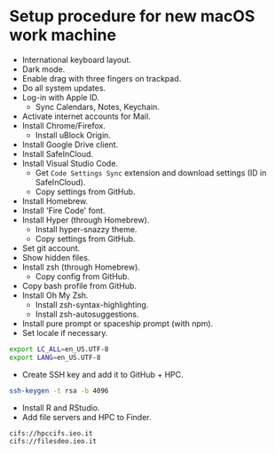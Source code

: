 # Setup procedure for new macOS work machine

* International keyboard layout.
* Dark mode.
* Enable drag with three fingers on trackpad.
* Do all system updates.
* Log-in with Apple ID.
  * Sync Calendars, Notes, Keychain.
* Activate internet accounts for Mail.
* Install Chrome/Firefox.
  * Install uBlock Origin.
* Install Google Drive client.
* Install SafeInCloud.
* Install Visual Studio Code.
  * Get `Code Settings Sync` extension and download settings (ID in SafeInCloud).
  * Copy settings from GitHub.
* Install Homebrew.
* Install 'Fire Code' font.
* Install Hyper (through Homebrew).
  * Install hyper-snazzy theme.
  * Copy settings from GitHub.
* Set git account.
* Show hidden files.
* Install zsh (through Homebrew).
  * Copy config from GitHub.
* Copy bash profile from GitHub.
* Install Oh My Zsh.
  * Install zsh-syntax-highlighting.
  * Install zsh-autosuggestions.
* Install pure prompt or spaceship prompt (with npm).
* Set locale if necessary.

```bash
export LC_ALL=en_US.UTF-8
export LANG=en_US.UTF-8
```

* Create SSH key and add it to GitHub + HPC.

```bash
ssh-keygen -t rsa -b 4096
```

* Install R and RStudio.
* Add file servers and HPC to Finder.

```
cifs://hpccifs.ieo.it
cifs://filesdeo.ieo.it
```
